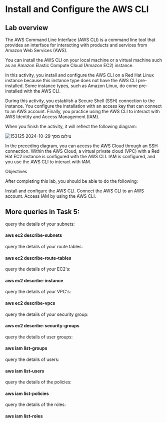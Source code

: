 # Install and Configure the AWS CLI

## Lab overview

The AWS Command Line Interface (AWS CLI) is a command line tool that provides an interface for interacting with products and services from Amazon Web Services (AWS).

You can install the AWS CLI on your local machine or a virtual machine such as an Amazon Elastic Compute Cloud (Amazon EC2) instance.

In this activity, you install and configure the AWS CLI on a Red Hat Linux instance because this instance type does not have the AWS CLI pre-installed. Some instance types, such as Amazon Linux, do come pre-installed with the AWS CLI.

During this activity, you establish a Secure Shell (SSH) connection to the instance. You configure the installation with an access key that can connect to an AWS account. Finally, you practice using the AWS CLI to interact with AWS Identity and Access Management (IAM).

When you finish the activity, it will reflect the following diagram:

![צילום מסך 2024-10-29 153125](https://github.com/user-attachments/assets/d1f76297-7aaf-45f6-92b2-55e5d1c370fc)


In the preceding diagram, you can access the AWS Cloud through an SSH connection. Within the AWS Cloud, a virtual private cloud (VPC) with a Red Hat EC2 instance is configured with the AWS CLI. IAM is configured, and you use the AWS CLI to interact with IAM.

Objectives

After completing this lab, you should be able to do the following:

Install and configure the AWS CLI.
Connect the AWS CLI to an AWS account.
Access IAM by using the AWS CLI.


## More queries in Task 5:

query the details of your subnets:

#### aws ec2 describe-subnets

query the details of your route tables:

#### aws ec2 describe-route-tables

query the details of your EC2's:

#### aws ec2 describe-instance

query the details of your VPC's:

#### aws ec2 describe-vpcs

query the details of your security group:

#### aws ec2 describe-security-groups

query the details of user groups:

#### aws iam list-groups

query the details of users:

#### aws iam list-users

query the details of the policies:

#### aws iam list-policies

query the details of the roles:

#### aws iam list-roles


